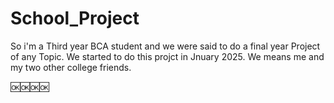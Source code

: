 # School_Project
So i'm a Third year BCA student and we were said to do a final year Project of any Topic. 
We started to do this projct in Jnuary 2025. We means me and my two other college friends.

🆗🆗🆗🆗
